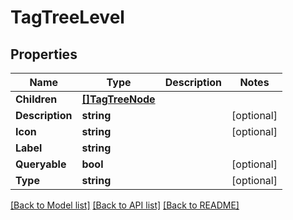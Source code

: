 # TagTreeLevel

## Properties

Name | Type | Description | Notes
------------ | ------------- | ------------- | -------------
**Children** | [**[]TagTreeNode**](TagTreeNode.md) |  | 
**Description** | **string** |  | [optional] 
**Icon** | **string** |  | [optional] 
**Label** | **string** |  | 
**Queryable** | **bool** |  | [optional] 
**Type** | **string** |  | [optional] 

[[Back to Model list]](../README.md#documentation-for-models) [[Back to API list]](../README.md#documentation-for-api-endpoints) [[Back to README]](../README.md)


